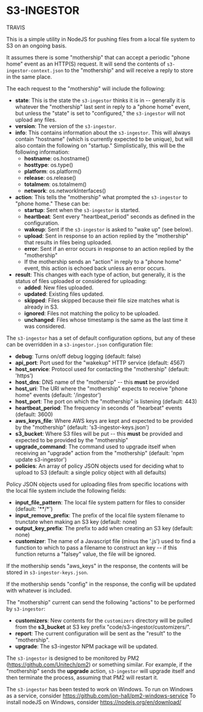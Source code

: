 # S3-INGESTOR
TRAVIS

This is a simple utility in NodeJS for pushing files from a local file system to S3 on an ongoing basis.

It assumes there is some "mothership" that can accept a periodic "phone home" event as an HTTP(S) request.
It will send the contents of `s3-ingestor-context.json` to the "mothership" and will receive a reply to store in the same place.

The each request to the "mothership" will include the following:

* **state**: This is the state the `s3-ingestor` thinks it is in -- generally it is whatever the "mothership" last sent in reply to a "phone home" event, but unless the "state" is set to "configured," the `s3-ingestor` will not upload any files.
* **version**: The version of the `s3-ingestor`.
* **info**: This contains information about the `s3-ingestor`. This will always contain "hostname" (which is currently expected to be unique), but will also contain the following on "startup." Simplistically, this will be the following information:
    * **hostname**:   os.hostname()
    * **hosttype**:   os.type()
    * **platform**:   os.platform()
    * **release**:    os.release()
    * **totalmem**:   os.totalmem()
    * **network**:    os.networkInterfaces()
* **action**: This tells the "mothership" what prompted the `s3-ingestor` to "phone home." These can be:
    * **startup**: Sent when the `s3-ingestor` is started.
    * **heartbeat**: Sent every "heartbeat_period" seconds as defined in the configuration.
    * **wakeup**: Sent if the `s3-ingestor` is asked to "wake up" (see below).
    * **upload**: Sent in response to an action replied by the "mothership" that results in files being uploaded.
    * **error**: Sent if an error occurs in response to an action replied by the "mothership"
    * If the mothership sends an "action" in reply to a "phone home" event, this action is echoed back unless an error occurs.
* **result**: This changes with each type of action, but generally, it is the status of files uploaded or considered for uploading:
    * **added**: New files uploaded.
    * **updated**: Existing files updated.
    * **skipped**: Files skipped because their file size matches what is already in S3.
    * **ignored**: Files not matching the policy to be uploaded.
    * **unchanged**: Files whose timestamp is the same as the last time it was considered.

The `s3-ingestor` has a set of default configuration options, but any of these can be overridden in a `s3-ingestor.json` configuration file:

* **debug**: Turns on/off debug logging (default: false)
* **api_port**: Port used for the "wakekup" HTTP service (default: 4567)
* **host_service**: Protocol used for contacting the "mothership" (default: 'https')
* **host_dns**: DNS name of the "mothersip" -- this **must** be provided
* **host_uri**: The URI where the "mothership" expects to receive "phone home" events (default: '/ingestor')
* **host_port**: The port on which the "mothership" is listening (default: 443)
* **heartbeat_period**: The frequency in seconds of "hearbeat" events (default: 3600)
* **aws_keys_file**: Where AWS keys are kept and expected to be provided by the "mothership" (default: 's3-ingestor-keys.json')
* **s3_bucket**: Where S3 files will be put -- this **must** be provided and expected to be provided by the "mothership"
* **upgrade_command**: The command used to upgrade itself when receiving an "upgrade" action from the "mothership" (default: 'npm update s3-ingestor')
* **policies**: An array of policy JSON objects used for deciding what to upload to S3 (default: a single policy object with all defaults)

Policy JSON objects used for uploading files from specific locations with the local file system include the following fields:

* **input_file_pattern**: The local file system pattern for files to consider (default: '**/*')
* **input_remove_prefix**: The prefix of the local file system filename to trunctate when making an S3 key (default: none)
* **output_key_prefix**: The prefix to add when creating an S3 key (default: none)
* **customizer**: The name of a Javascript file (minus the '.js') used to find a function to which to pass a filename to construct an key -- if this function returns a "falsey" value, the file will be ignored.

If the mothership sends "aws_keys" in the response, the contents will be stored in `s3-ingestor-keys.json`.
 
If the mothership sends "config" in the response, the config will be updated with whatever is included.

The "mothership" current can send the following "actions" to be performed by `s3-ingestor`:

* **customizers**: New contents for the `customizers` directory will be pulled from the **s3_bucket** at S3 key prefix "code/s3-ingestor/customizers/".
* **report**: The current configuration will be sent as the "result" to the "mothership".
* **upgrade**: The s3-ingestor NPM package will be updated.

The `s3-ingestor` is designed to be monitored by PM2 (https://github.com/Unitech/pm2) or something similar.
For example, if the "mothership" sends the **upgrade** action, `s3-ingestor` will upgrade itself and then terminate the process, assuming that PM2 will restart it.

The `s3-ingestor` has been tested to work on Windows.
To run on Windows as a service, consider https://github.com/jon-hall/pm2-windows-service
To install nodeJS on Windows, consider https://nodejs.org/en/download/